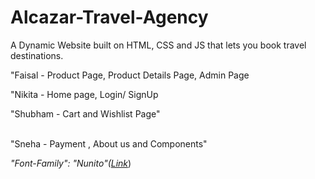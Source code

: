 # Alcazar-Travel-Agency

A Dynamic Website built on HTML, CSS and JS that lets you book travel destinations.</br>

"Faisal - Product Page, Product Details Page, Admin Page </br>

"Nikita - Home page, Login/ SignUp </br>

"Shubham - Cart and Wishlist Page"</br>
</br>

"Sneha - Payment , About us and Components"</br>

<em>"Font-Family": "Nunito"(<a href = 'https://fonts.google.com/specimen/Nunito?query=Nunito'>Link</a></em>)</br>
